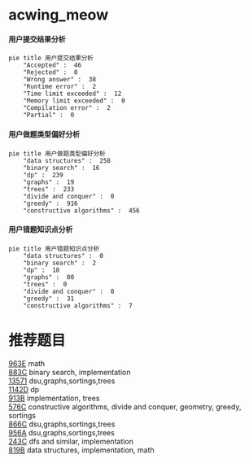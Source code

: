 # acwing_meow

<!-- tabs:start -->



#### **用户提交结果分析**

```mermaid
pie title 用户提交结果分析
    "Accepted" :  46
    "Rejected" :  0
    "Wrong answer" :  38
    "Runtime error" :  2
    "Time limit exceeded" :  12
    "Memory limit exceeded" :  0
    "Compilation error" :  2
    "Partial" :  0
```

#### **用户做题类型偏好分析**

```mermaid
pie title 用户做题类型偏好分析
    "data structures" :  258
    "binary search" :  16
    "dp" :  239
    "graphs" :  19
    "trees" :  233
    "divide and conquer" :  0
    "greedy" :  916
    "constructive algorithms" :  456
```
#### **用户错题知识点分析**

```mermaid
pie title 用户错题知识点分析
    "data structures" :  0
    "binary search" :  2
    "dp" :  18
    "graphs" :  00
    "trees" :  0
    "divide and conquer" :  0
    "greedy" :  31
    "constructive algorithms" :  7
```



<!-- tabs:end -->
# 推荐题目
[963E](https://codeforces.com/contest/963/problem/E)		math		  
[883C](https://codeforces.com/contest/883/problem/C)		binary search,
                        implementation		  
[13571](https://codeforces.com/contest/1357/problem/1)		dsu,graphs,sortings,trees		  
[1142D](https://codeforces.com/contest/1142/problem/D)		dp		  
[913B](https://codeforces.com/contest/913/problem/B)		implementation,
                        trees		  
[576C](https://codeforces.com/contest/576/problem/C)		constructive algorithms,
                        divide and conquer,
                        geometry,
                        greedy,
                        sortings		  
[866C](https://codeforces.com/contest/866/problem/C)		dsu,graphs,sortings,trees		  
[956A](https://codeforces.com/contest/956/problem/A)		dsu,graphs,sortings,trees		  
[243C](https://codeforces.com/contest/243/problem/C)		dfs and similar,
                        implementation		  
[819B](https://codeforces.com/contest/819/problem/B)		data structures,
                        implementation,
                        math		  
